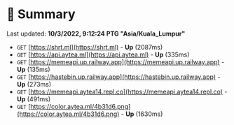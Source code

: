 # 📖 Summary
Last updated: **10/3/2022, 9:12:24 PTG "Asia/Kuala_Lumpur"**

- `GET` [https://shrt.ml](https://shrt.ml) - **Up** (2087ms)
- `GET` [https://api.aytea.ml](https://api.aytea.ml) - **Up** (335ms)
- `GET` [https://memeapi.up.railway.app](https://memeapi.up.railway.app) - **Up** (135ms)
- `GET` [https://hastebin.up.railway.app](https://hastebin.up.railway.app) - **Up** (273ms)
- `GET` [https://memeapi.aytea14.repl.co](https://memeapi.aytea14.repl.co) - **Up** (491ms)
- `GET` [https://color.aytea.ml/4b31d6.png](https://color.aytea.ml/4b31d6.png) - **Up** (1630ms)
